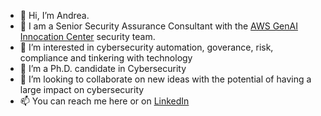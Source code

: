- 👋 Hi, I’m Andrea.
- 🏢 I am a Senior Security Assurance Consultant with the [AWS GenAI Innocation Center](https://aws.amazon.com/ai/generative-ai/innovation-center) security team.
- 👀 I’m interested in cybersecurity automation, goverance, risk, compliance and tinkering with technology
- 🌱 I’m a Ph.D. candidate in Cybersecurity
- 💞️ I’m looking to collaborate on new ideas with the potential of having a large impact on cybersecurity
- 📫 You can reach me here or on [LinkedIn](https://www.linkedin.com/in/adifabio)

<!---
sectoramen/sectoramen is a ✨ special ✨ repository because its `README.md` (this file) appears on your GitHub profile.
You can click the Preview link to take a look at your changes.
--->
